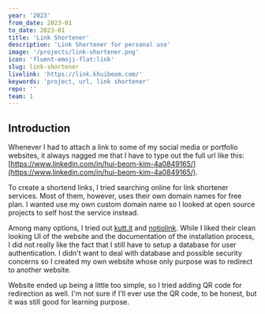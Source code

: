 ```yaml
---
year: '2023'
from_date: 2023-01
to_date: 2023-01
title: 'Link Shortener'
description: 'Link Shortener for personal use'
image: '/projects/link-shortener.png'
icon: 'fluent-emoji-flat:link'
slug: link-shortener
livelink: 'https://link.khuibeom.com/'
keywords: 'project, url, link shortener'
repo: ''
team: 1
---
```


## Introduction
Whenever I had to attach a link to some of my social media or portfolio websites, it always nagged me that I have to type out the full url like this: [https://www.linkedin.com/in/hui-beom-kim-4a0849165/](https://www.linkedin.com/in/hui-beom-kim-4a0849165/). 

To create a shortend links, I tried searching online for link shortener services. Most of them, however, uses their own domain names for free plan. I wanted use my own custom domain name so I looked at open source projects to self host the service instead.

Among many options, I tried out [kutt.it](https://github.com/thedevs-network/kutt) and [notiolink](https://github.com/theodorusclarence/notiolink). While I liked their clean looking UI of the website and the documentation of the installation process, I did not really like the fact that I still have to setup a database for user authentication. I didn't want to deal with database and possible security concerns so I created my own website whose only purpose was to redirect to another website.

Website ended up being a little too simple, so I tried adding QR code for redirection as well. I'm not sure if I'll ever use the QR code, to be honest, but it was still good for learning purpose.
